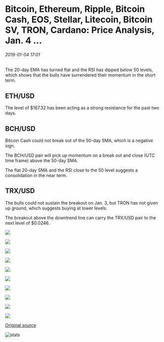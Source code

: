 # Bitcoin, Ethereum, Ripple, Bitcoin Cash, EOS, Stellar, Litecoin, Bitcoin SV, TRON, Cardano: Price Analysis, Jan. 4 ...

###### 2019-01-04 17:01

The 20-day EMA has turned flat and the RSI has dipped below 50 levels, which shows that the bulls have surrendered their momentum in the short term.

## ETH/USD

The level of $167.32 has been acting as a strong resistance for the past two days.

## BCH/USD

Bitcoin Cash could not break out of the 50-day SMA, which is a negative sign.

The BCH/USD pair will pick up momentum on a break out and close (UTC time frame) above the 50-day SMA.

The flat 20-day SMA and the RSI close to the 50 level suggests a consolidation in the near term.

## TRX/USD

The bulls could not sustain the breakout on Jan. 3, but TRON has not given up ground, which suggests buying at lower levels.

The breakout above the downtrend line can carry the TRX/USD pair to the next level of $0.0246.

![](https://s3.cointelegraph.com/storage/uploads/view/338f0c45a8fb16295ce1d3aa82cd9581.png)

![](https://s3.cointelegraph.com/storage/uploads/view/c9367e74d6bbd6704f78f85e6da96d65.png)

![](https://s3.cointelegraph.com/storage/uploads/view/59c49ae0e84bcdfb626471c662022853.png)

![](https://s3.cointelegraph.com/storage/uploads/view/58416df6d4977f360beb31ad9914aa5c.png)

![](https://s3.cointelegraph.com/storage/uploads/view/870f10bc012d84cbf89c3c06475cc8e8.png)

![](https://s3.cointelegraph.com/storage/uploads/view/a9b2145a2778bf542f0c13d305a099a9.png)

![](https://s3.cointelegraph.com/storage/uploads/view/9f6f5c3bc9463308c8933eae05602586.png)

![](https://s3.cointelegraph.com/storage/uploads/view/254896a9c558e70a8af6070de947a28b.png)

![](https://s3.cointelegraph.com/storage/uploads/view/5fbd406172dc34827250fe0360f1a6ed.png)

![](https://s3.cointelegraph.com/storage/uploads/view/5b295dfb26aa0ba868ce6bbb741d2dd8.png)

[Original source](https://cointelegraph.com/news/bitcoin-ethereum-ripple-bitcoin-cash-eos-stellar-litecoin-bitcoin-sv-tron-cardano-price-analysis-jan-4)

![stats](https://c.statcounter.com/11760860/0/a89fa40b/1/ "stats")